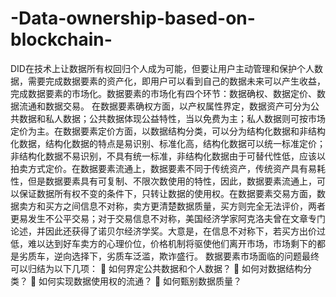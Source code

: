 # -Data-ownership-based-on-blockchain-
DID在技术上让数据所有权回归个人成为可能，但要让用户主动管理和保护个人数据，需要完成数据要素的资产化，即用户可以看到自己的数据未来可以产生收益，完成数据要素的市场化。数据要素的市场化有四个环节：数据确权、数据定价、数据流通和数据交易。
在数据要素确权方面，以产权属性界定，数据资产可分为公共数据和私人数据；公共数据体现公益特性，当以免费为主；私人数据则可按市场定价为主。在数据要素定价方面，以数据结构分类，可以分为结构化数据和非结构化数据，结构化数据的特点是易识别、标准化高，结构化数据可以统一标准定价；非结构化数据不易识别，不具有统一标准，非结构化数据由于可替代性低，应该以拍卖方式定价。在数据要素流通上，数据要素不同于传统资产，传统资产具有易耗性，但是数据要素具有可复制、不限次数使用的特性，因此，数据要素流通上，可以保证数据所有权不变的条件下，只转让数据的使用权。在数据要素交易方面，数据卖方和买方之间信息不对称，卖方更清楚数据质量，买方则完全无法评价，两者更易发生不公平交易；对于交易信息不对称，美国经济学家阿克洛夫曾在文章专门论述，并因此还获得了诺贝尔经济学奖。大意是，在信息不对称下，若买方出价过低，难以达到好车卖方的心理价位，价格机制将驱使他们离开市场，市场剩下的都是劣质车，逆向选择下，劣质车泛滥，欺诈盛行。
数据要素市场面临的问题最终可以归结为以下几项：
	如何界定公共数据和个人数据？
	如何对数据结构分类？
	如何实现数据使用权的流通？
	如何甄别数据质量？

